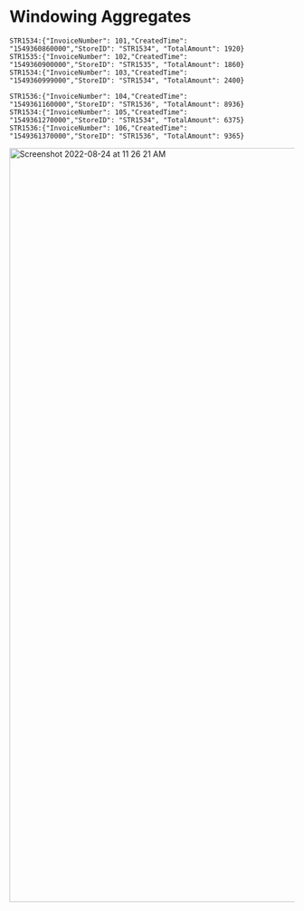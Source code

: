 # Windowing Aggregates

```
STR1534:{"InvoiceNumber": 101,"CreatedTime": "1549360860000","StoreID": "STR1534", "TotalAmount": 1920}
STR1535:{"InvoiceNumber": 102,"CreatedTime": "1549360900000","StoreID": "STR1535", "TotalAmount": 1860}
STR1534:{"InvoiceNumber": 103,"CreatedTime": "1549360999000","StoreID": "STR1534", "TotalAmount": 2400}

STR1536:{"InvoiceNumber": 104,"CreatedTime": "1549361160000","StoreID": "STR1536", "TotalAmount": 8936}
STR1534:{"InvoiceNumber": 105,"CreatedTime": "1549361270000","StoreID": "STR1534", "TotalAmount": 6375}
STR1536:{"InvoiceNumber": 106,"CreatedTime": "1549361370000","StoreID": "STR1536", "TotalAmount": 9365}
```

<img width="1331" alt="Screenshot 2022-08-24 at 11 26 21 AM" src="https://user-images.githubusercontent.com/54174687/186341712-531da8b3-8577-4ffe-bc73-8ba3de9968b8.png">

